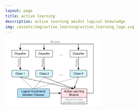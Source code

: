 ```yaml
---
layout: page
title: active learning
description: active learning amidst logical knowledge
img: /assets/img/active_learning/active_learning_logo.svg
---
```


<img width="60%" src="/assets/img/active_learning/active_learning_logo.svg">

